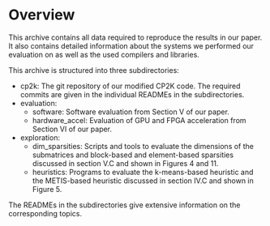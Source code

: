 # Overview

This archive contains all data required to reproduce the results in our paper. It also contains detailed information about the systems we performed our evaluation on as well as the used compilers and libraries. 

This archive is structured into three subdirectories:

* cp2k: The git repository of our modified CP2K code. The required commits are given in the individual READMEs in the subdirectories.
* evaluation:
  * software: Software evaluation from Section V of our paper.
  * hardware_accel: Evaluation of GPU and FPGA acceleration from Section VI of our paper.
* exploration: 
  * dim_sparsities: Scripts and tools to evaluate the dimensions of the submatrices and block-based and element-based sparsities discussed in section V.C and shown in Figures 4 and 11.
  * heuristics: Programs to evaluate the k-means-based heuristic and the METIS-based heuristic discussed in section IV.C and shown in Figure 5.

The READMEs in the subdirectories give extensive information on the corresponding topics.
